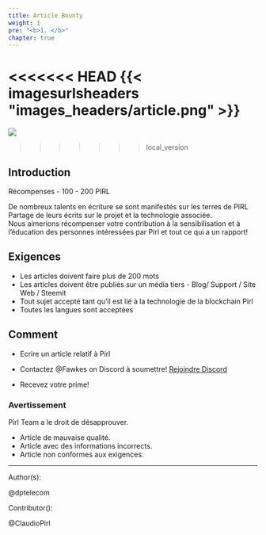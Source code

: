 ```yaml
---
title: Article Bounty
weight: 1
pre: "<b>1. </b>"
chapter: true
---
```

<<<<<<< HEAD
{{< imagesurlsheaders "images_headers/article.png"  >}}
=======
![](/images_headers/article.png)
>>>>>>> local_version

## Introduction


Récompenses - 100 - 200 PIRL  

De nombreux talents en écriture se sont manifestés sur les terres de PIRL  
Partage de leurs écrits sur le projet et la technologie associée.  
Nous aimerions récompenser votre contribution à la sensibilisation et à l’éducation des personnes intéressées par Pirl et tout ce qui a un rapport!


## Exigences


- Les articles doivent faire plus de 200 mots 
- Les articles doivent être publiés sur un média tiers - Blog/ Support / Site Web / Steemit 
- Tout sujet accepté tant qu’il est lié à la technologie de la blockchain Pirl
- Toutes les langues sont acceptées 

## Comment


- Ecrire un article relatif à Pirl

- Contactez @Fawkes on Discord à soumettre! [Rejoindre Discord](https://discord.gg/3WXkUt9)

- Recevez votre prime!

### Avertissement


Pirl Team a le droit de désapprouver.

- Article de mauvaise qualité.
- Article avec des informations incorrects.
- Article non conformes aux exigences.


---
Author(s):


@dptelecom


Contributor():


@ClaudioPirl
